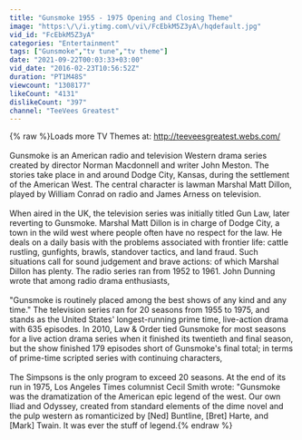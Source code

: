 ```yaml
---
title: "Gunsmoke 1955 - 1975 Opening and Closing Theme"
image: "https:\/\/i.ytimg.com\/vi\/FcEbkM5Z3yA\/hqdefault.jpg"
vid_id: "FcEbkM5Z3yA"
categories: "Entertainment"
tags: ["Gunsmoke","tv tune","tv theme"]
date: "2021-09-22T00:03:33+03:00"
vid_date: "2016-02-23T10:56:52Z"
duration: "PT1M48S"
viewcount: "1308177"
likeCount: "4131"
dislikeCount: "397"
channel: "TeeVees Greatest"
---
```

{% raw %}Loads more TV Themes at: <a rel="nofollow" target="blank" href="http://teeveesgreatest.webs.com/">http://teeveesgreatest.webs.com/</a><br /><br />Gunsmoke is an American radio and television Western drama series created by director Norman Macdonnell and writer John Meston. The stories take place in and around Dodge City, Kansas, during the settlement of the American West. The central character is lawman Marshal Matt Dillon, played by William Conrad on radio and James Arness on television.<br /><br />When aired in the UK, the television series was initially titled Gun Law, later reverting to Gunsmoke. Marshal Matt Dillon is in charge of Dodge City, a town in the wild west where people often have no respect for the law. He deals on a daily basis with the problems associated with frontier life: cattle rustling, gunfights, brawls, standover tactics, and land fraud. Such situations call for sound judgement and brave actions: of which Marshal Dillon has plenty. The radio series ran from 1952 to 1961. John Dunning wrote that among radio drama enthusiasts,<br /><br />&quot;Gunsmoke is routinely placed among the best shows of any kind and any time.&quot; The television series ran for 20 seasons from 1955 to 1975, and stands as the United States' longest-running prime time, live-action drama with 635 episodes. In 2010, Law &amp; Order tied Gunsmoke for most seasons for a live action drama series when it finished its twentieth and final season, but the show finished 179 episodes short of Gunsmoke's final total; in terms of prime-time scripted series with continuing characters,<br /><br />The Simpsons is the only program to exceed 20 seasons. At the end of its run in 1975, Los Angeles Times columnist Cecil Smith wrote: &quot;Gunsmoke was the dramatization of the American epic legend of the west. Our own Iliad and Odyssey, created from standard elements of the dime novel and the pulp western as romanticized by [Ned] Buntline, [Bret] Harte, and [Mark] Twain. It was ever the stuff of legend.{% endraw %}
